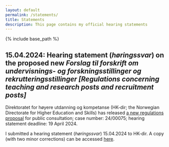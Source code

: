```yaml
---
layout: default
permalink: /statements/
title: Statements
description: This page contains my official hearing statements
---
```

<!--
nav: true
nav_order: 6
*---
-->

<!--
Cf. https://github.com/alshedivat/al-folio/blob/master/_pages/teaching.md:
For now, this page [= 'teaching'] is assumed to be a static description of your courses. You can convert it to a collection similar to `_projects/` so that you can have a dedicated page for each course.
-->

{% include base_path %}

<!--
{% for post in site.statements reversed %}
  {% include archive-statements.html %}
{% endfor %}
-->

## 15.04.2024: Hearing statement (_høringssvar_) on the proposed new _Forslag til forskrift om undervisnings- og forskningsstillinger og rekrutteringsstillinger [Regulations concerning teaching and research posts and recruitment posts]_
Direktoratet for høyere utdanning og kompetanse (HK-dir; the Norwegian Directorate for Higher Education and Skills) has released [a new regulations proposal](https://hkdir.no/hoyere-utdanning-og-forskning/horing-forslag-til-forskrift-om-undervisnings-og-forskningsstillinger-og-rekrutteringsstillinger) for public consultation; case number: 24/00075; hearing statement deadline: 19 April 2024.

I submitted a hearing statement (_høringssvar_) 15.04.2024 to HK-dir.
A copy (with two minor corrections) can be accessed [here](/assets/files/statements/2024.04.15_Eirik%20Tengesdal_Høringssvar%20til%20HK-dir_Forslag%20til%20forskrift%20om%20undervisnings-%20og%20forskningsstillinger%20og%20rekrutteringsstillinger_GitHub.pdf/).
